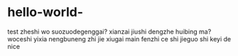 # hello-world-
test
zheshi wo suozuodegenggai?
xianzai jiushi dengzhe huibing ma?
woceshi yixia nengbuneng zhi jie xiugai main fenzhi
ce shi jieguo shi keyi de nice

